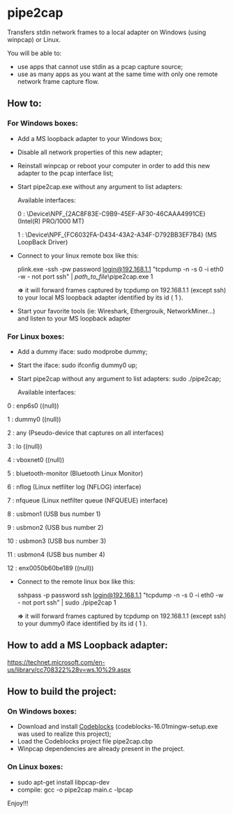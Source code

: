 # pipe2cap
Transfers stdin network frames to a local adapter on Windows (using winpcap) or Linux.

You will be able to:
- use apps that cannot use stdin as a pcap capture source;
- use as many apps as you want at the same time with only one remote network frame capture flow.

## How to:
### For Windows boxes:
- Add a MS loopback adapter to your Windows box;
- Disable all network properties of this new adapter;
- Reinstall winpcap or reboot your computer in order to add this new adapter to the pcap interface list;
- Start pipe2cap.exe without any argument to list adapters:

  Available interfaces:
  
  0 : \Device\NPF_{2AC8F83E-C9B9-45EF-AF30-46CAAA4991CE} (Intel(R) PRO/1000 MT)
  
  1 : \Device\NPF_{FC6032FA-D434-43A2-A34F-D792BB3EF7B4} (MS LoopBack Driver)

- Connect to your linux remote box like this:

  plink.exe -ssh -pw password login@192.168.1.1 "tcpdump -n -s 0 -i eth0 -w - not port ssh" | *path_to_file*\pipe2cap.exe 1

  **=>** it will forward frames captured by tcpdump on 192.168.1.1 (except ssh) to your local MS loopback adapter identified by its id ( 1 ).
- Start your favorite tools (ie: Wireshark, Ethergrouik, NetworkMiner...) and listen to your MS loopback adapter 

### For Linux boxes:
- Add a dummy iface: sudo modprobe dummy;
- Start the iface: sudo ifconfig dummy0 up;
- Start pipe2cap without any argument to list adapters: sudo ./pipe2cap;

  Available interfaces:
  
 0 : enp6s0	((null))
 
 1 : dummy0	((null))
 
 2 : any	(Pseudo-device that captures on all interfaces)
 
 3 : lo	((null))
 
 4 : vboxnet0	((null))
 
 5 : bluetooth-monitor	(Bluetooth Linux Monitor)
 
 6 : nflog	(Linux netfilter log (NFLOG) interface)
 
 7 : nfqueue	(Linux netfilter queue (NFQUEUE) interface)
 
 8 : usbmon1	(USB bus number 1)
 
 9 : usbmon2	(USB bus number 2)
 
 10 : usbmon3	(USB bus number 3)
 
 11 : usbmon4	(USB bus number 4)
 
 12 : enx0050b60be189	((null))

- Connect to the remote linux box like this:

  sshpass -p password ssh login@192.168.1.1 "tcpdump -n -s 0 -i eth0 -w - not port ssh" | sudo ./pipe2cap 1
  
  **=>** it will forward frames captured by tcpdump on 192.168.1.1 (except ssh) to your dummy0 iface identified by its id ( 1 ).

## How to add a MS Loopback adapter:
https://technet.microsoft.com/en-us/library/cc708322%28v=ws.10%29.aspx

## How to build the project:
### On Windows boxes:
- Download and install [Codeblocks](http://www.codeblocks.org/downloads) (codeblocks-16.01mingw-setup.exe was used to realize this project);
- Load the Codeblocks project file pipe2cap.cbp
- Winpcap dependencies are already present in the project.
 
### On Linux boxes:
- sudo apt-get install libpcap-dev
- compile: gcc -o pipe2cap main.c -lpcap

Enjoy!!!
